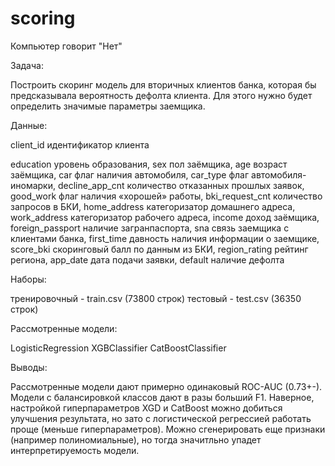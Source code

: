 # scoring
Компьютер говорит "Нет"

Задача:

Построить скоринг модель для вторичных клиентов банка, которая бы предсказывала вероятность дефолта клиента. Для этого нужно будет определить значимые параметры заемщика.

Данные:

client_id	идентификатор клиента

education	уровень образования,
sex		пол заёмщика,
age		возраст заёмщика,
car		флаг наличия автомобиля,
car_type	флаг автомобиля-иномарки,
decline_app_cnt	количество отказанных прошлых заявок,
good_work	флаг наличия «хорошей» работы,
bki_request_cnt	количество запросов в БКИ,
home_address	категоризатор домашнего адреса,
work_address	категоризатор рабочего адреса,
income		доход заёмщика,
foreign_passport	наличие загранпаспорта,
sna		связь заемщика с клиентами банка,
first_time	давность наличия информации о заемщике,
score_bki	скоринговый балл по данным из БКИ,
region_rating	рейтинг региона,
app_date	дата подачи заявки,
default	наличие дефолта

Наборы:

тренировочный - train.csv (73800 строк)
тестовый - test.csv (36350 строк)


Рассмотренные модели:

LogisticRegression
XGBClassifier
CatBoostClassifier


Выводы:

Рассмотренные модели дают примерно одинаковый ROC-AUC (0.73+-). Модели с балансировкой классов дают в разы больший F1. Наверное, настройкой гиперпараметров XGD и CatBoost можно добиться улучшения результата, но зато с логистической регрессией работать проще (меньше гиперпараметров). Можно сгенерировать еще признаки (например полиномиальные), но тогда значитльно упадет интерпретируемость модели.